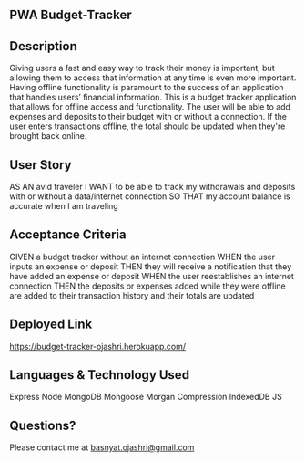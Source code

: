 ## PWA Budget-Tracker

## Description

Giving users a fast and easy way to track their money is important, but allowing them to access that information at any time is even more important. Having offline functionality is paramount to the success of an application that handles users’ financial information.
This is a budget tracker application that allows for offline access and functionality. The user will be able to add expenses and deposits to their budget with or without a connection. If the user enters transactions offline, the total should be updated when they're brought back online.

## User Story

AS AN avid traveler
I WANT to be able to track my withdrawals and deposits with or without a data/internet connection
SO THAT my account balance is accurate when I am traveling 

## Acceptance Criteria

GIVEN a budget tracker without an internet connection
WHEN the user inputs an expense or deposit
THEN they will receive a notification that they have added an expense or deposit
WHEN the user reestablishes an internet connection
THEN the deposits or expenses added while they were offline are added to their transaction history and their totals are updated

## Deployed Link 

https://budget-tracker-ojashri.herokuapp.com/

## Languages & Technology Used

Express
Node
MongoDB
Mongoose
Morgan
Compression
IndexedDB
JS

## Questions? 

Please contact me at basnyat.ojashri@gmail.com



